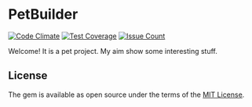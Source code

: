 # PetBuilder
[![Code Climate](https://codeclimate.com/github/davidpgero/pet_builder/badges/gpa.svg)](https://codeclimate.com/github/davidpgero/pet_builder)
[![Test Coverage](https://codeclimate.com/github/davidpgero/pet_builder/badges/coverage.svg)](https://codeclimate.com/github/davidpgero/pet_builder/coverage)
[![Issue Count](https://codeclimate.com/github/davidpgero/pet_builder/badges/issue_count.svg)](https://codeclimate.com/github/davidpgero/pet_builder)

Welcome! It is a pet project. My aim show some interesting stuff.


## License

The gem is available as open source under the terms of the [MIT License](http://opensource.org/licenses/MIT).

